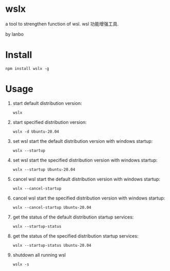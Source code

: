 # wslx

a tool to strengthen function of wsl. wsl 功能增强工具.

by lanbo

# Install

```shell
npm install wslx -g
```

# Usage

1. start default distribution version:
    ```
    wslx
    ```

2. start specified distribution version:
   ```
   wslx -d Ubuntu-20.04
   ```

3. set wsl start the default distribution version with windows startup:
   ```
   wslx --startup
   ```

4. set wsl start the specified distribution version with windows startup:
   ```
   wslx --startup Ubuntu-20.04
   ```

5. cancel wsl start the default distribution version with windows startup:
   ```
   wslx --cancel-startup
   ```

6. cancel wsl start the specified distribution version with windows startup:
   ```
   wslx --cancel-startup Ubuntu-20.04
   ```

7. get the status of the default distribution startup services:
   ```
   wslx --startup-status
   ```

8. get the status of the specified distribution startup services:
   ```
   wslx --startup-status Ubuntu-20.04
   ```

9. shutdown all running wsl
   ```
   wslx -s
   ```
